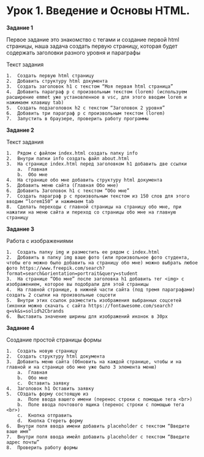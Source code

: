 # Урок 1. Введение и Основы HTML. #

**Задание 1**

Первое задание это знакомство с тегами и создание первой html страницы, наша задача создать первую страницу, которая будет содержать заголовки разного уровня и параграфы

Текст задания 

	1.	Создать первую html страницу
	2.	Добавить структуру html документа
	3.	Создать заголовок h1 с текстом “Моя первая html страница”
	4.	Добавить параграф p с произвольным текстом (lorem) (используем расширение emmet уже установленное в vsc, для этого вводим lorem и нажимаем клавишу tab)
	5.	Создать подзаголовок h2 с текстом “Заголовок 2 уровня”
	6.	Добавить три параграф p с произвольным текстом (lorem)
	7.	Запустить в браузере, проверить работу программы

**Задание 2**

Текст задания 

	1.	Рядом с файлом index.html создать папку info
	2.	Внутри папки info создать файл about.html
	3.	На странице index.html перед заголовком h1 добавить две ссылки
		a.	Главная
		b.	Обо мне
	4.	На странице обо мне добавить структуру html документа
	5.	Добавить меню сайта (Главная Обо мне)
	6.	Добавить Заголовок h1 с текстом “Обо мне”
	7.	Создать параграф p с произвольным текстом из 150 слов для этого вводим “lorem150” и нажимаем tab
	8.	Сделать переходы с главной страницы на страницу обо мне, при нажатии на меню сайта и переход со страницы обо мне на главную страницу

  **Задание 3**

  Работа с изображениями

	1.	Создать папку img и разместить ее рядом с index.html
	2.	Добавить в папку img ваше фото (или произвольное фото студента, чтобы его можно было добавить на страницу обо мне) можно выбрать любое фото https://www.freepik.com/search?format=search&orientation=portrait&query=student 
	3.	На странице “Обо мне” после заголовка h1 добавить тег <img> с изображением, которое вы подобрали для этой страницы
	4.	На главной странице, в нижней части сайта (под тремя параграфами) создать 2 ссылки на произвольные соцсети
	5.	Внутри этих ссылок разместить изображения выбранных соцсетей (иконки можно скачать с сайта https://fontawesome.com/search?q=vk&s=solid%2Cbrands 
	6.	Выставить значение ширины для изображений иконок в 30px

**Задание 4**

Создание простой страницы формы

	1.	Создать новую страницу 
	2.	Создать структуру html документа
	3.	Добавить меню сайта (Обновить на каждой странице, чтобы и на главной и на странице обо мне уже было 3 элемента меню)
		a.	Главная 
		b.	Обо мне
		c.	Оставить заявку
	4.	Заголовок h1 Оставить заявку
	5.	СОздать форму состоящую из 
		a.	Поле ввода вашего имени (перенос строки с помощью тега <br>) 
		b.	Поле ввода почтового ящика (перенос строки с помощью тега <br>)
		c.	Кнопка отправить 
		d.	Кнопка Стереть форму
	6.	Внутри поля ввода имени добавить placeholder с текстом “Введите ваше имя”
	7.	Внутри поля ввода имейл добавить placeholder с текстом “Введите адрес почты”
	8.	Проверить работу формы


